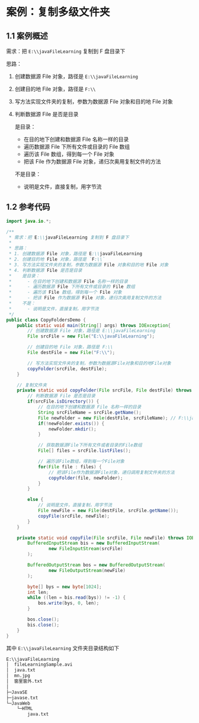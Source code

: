 # 案例：复制多级文件夹 

## 1.1 案例概述

需求：把 `E:\\javaFileLearning` 复制到 F 盘目录下

思路：

1. 创建数据源 File 对象，路径是 `E:\\javaFileLearning`

2. 创建目的地 File 对象，路径是 `F:\\`

3. 写方法实现文件夹的复制，参数为数据源 File 对象和目的地 File 对象

4. 判断数据源 File 是否是目录

   是目录：

   - 在目的地下创建和数据源 File 名称一样的目录
   - 遍历数据源 File 下所有文件或目录的 File 数组
   - 遍历该 File 数组，得到每一个 File 对象
   - 把该 File 作为数据源 File 对象，递归次奥用复制文件的方法

   不是目录：

   - 说明是文件，直接复制，用字节流

## 1.2 参考代码

```java
import java.io.*;

/**
 * 需求：把 E:\\javaFileLearning 复制到 F 盘目录下
 *
 * 思路：
 * 1. 创建数据源 File 对象，路径是 E:\\javaFileLearning
 * 2. 创建目的地 File 对象，路径是 `F:\\`
 * 3. 写方法实现文件夹的复制，参数为数据源 File 对象和目的地 File 对象
 * 4. 判断数据源 File 是否是目录
 *    是目录：
 *      - 在目的地下创建和数据源 File 名称一样的目录
 *      - 遍历数据源 File 下所有文件或目录的 File 数组
 *      - 遍历该 File 数组，得到每一个 File 对象
 *      - 把该 File 作为数据源 File 对象，递归次奥用复制文件的方法
 *    不是：
 *      - 说明是文件，直接复制，用字节流
 */
public class CopyFoldersDemo {
    public static void main(String[] args) throws IOException{
        // 创建数据源 File 对象，路径是 E:\\javaFileLearning
        File srcFile = new File("E:\\javaFileLearning");

        // 创建目的地 File 对象，路径是 F:\\
        File destFile = new File("F:\\");

        // 写方法实现文件夹的复制，参数为数据源File对象和目的地File对象
        copyFolder(srcFile, destFile);
    }

    // 复制文件夹
    private static void copyFolder(File srcFile, File destFile) throws IOException{
        // 判断数据源 File 是否是目录
        if(srcFile.isDirectory()) {
            // 在目的地下创建和数据源 File 名称一样的目录
            String srcFileName = srcFile.getName();
            File newFolder = new File(destFile, srcFileName); // F:\\javaFileLearning
            if(!newFolder.exists()) {
                newFolder.mkdir();
            }

            // 获取数据源File下所有文件或者目录的File数组
            File[] files = srcFile.listFiles();

            // 遍历该File数组，得到每一个File对象
            for(File file : files) {
                // 把该File作为数据源File对象，递归调用复制文件夹的方法
                copyFolder(file, newFolder);
            }
        }

        else {
            // 说明是文件，直接复制，用字节流
            File newFile = new File(destFile, srcFile.getName());
            copyFile(srcFile, newFile);
        }
    }

    private static void copyFile(File srcFile, File newFile) throws IOException{
        BufferedInputStream bis = new BufferedInputStream(
                new FileInputStream(srcFile)
        );

        BufferedOutputStream bos = new BufferedOutputStream(
                new FileOutputStream(newFile)
        );

        byte[] bys = new byte[1024];
        int len;
        while ((len = bis.read(bys)) != -1) {
            bos.write(bys, 0, len);
        }

        bos.close();
        bis.close();
    }
}
```

其中 `E:\\javaFileLearning` 文件夹目录结构如下

```txt
E:\\javaFileLearning
│  fileLearningSample.avi
│  java.txt
│  mn.jpg
│  窗里窗外.txt
│
├─JavaSE
├─javase.txt
└─JavaWeb
    └─HTML
		java.txt
```

